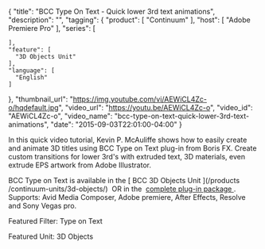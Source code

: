 {
  "title": "BCC Type On Text - Quick lower 3rd text animations",
  "description": "",
  "tagging": {
    "product": [
      "Continuum"
    ],
    "host": [
      "Adobe Premiere Pro"
    ],
    "series": [

    ],
    "feature": [
      "3D Objects Unit"
    ],
    "language": [
      "English"
    ]
  },
  "thumbnail_url": "https://img.youtube.com/vi/AEWiCL4Zc-o/hqdefault.jpg",
  "video_url": "https://youtu.be/AEWiCL4Zc-o",
  "video_id": "AEWiCL4Zc-o",
  "video_name": "bcc-type-on-text-quick-lower-3rd-text-animations",
  "date": "2015-09-03T22:01:00-04:00"
}

In this quick video tutorial, Kevin P. McAuliffe shows how to easily create
and animate 3D titles using BCC Type on Text plug-in from Boris FX. Create
custom transitions for lower 3rd's with extruded text, 3D materials, even
extrude EPS artwork from Adobe Illustrator.

BCC Type on Text is available in the [ BCC 3D Objects Unit ](/products
/continuum-units/3d-objects/)  OR in the  [ complete plug-in package
](/products/continuum-complete/) . Supports: Avid Media Composer, Adobe
premiere, After Effects, Resolve and Sony Vegas pro.

Featured Filter: Type on Text

Featured Unit: 3D Objects



